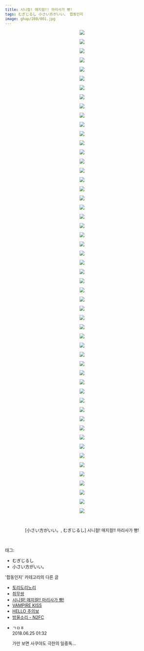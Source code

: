 ```yaml
---
title: 시니컬! 매지컬!! 마리사가 빵!
tags: むぎじるし 小さい方がいい。 합동인지
image: ghap/280/001.jpg
---
```

<div class="article">
<p style="text-align: center; clear: none; float: none;"><img src="{{ site.nasurl }}/ghap/280/001.jpg"/></p>
<p style="text-align: center; clear: none; float: none;"><img src="{{ site.nasurl }}/ghap/280/002.jpg"/></p>
<p style="text-align: center; clear: none; float: none;"><img src="{{ site.nasurl }}/ghap/280/003.jpg"/></p>
<p style="text-align: center; clear: none; float: none;"><img src="{{ site.nasurl }}/ghap/280/004.jpg"/></p>
<p style="text-align: center; clear: none; float: none;"><img src="{{ site.nasurl }}/ghap/280/005.jpg"/></p>
<p style="text-align: center; clear: none; float: none;"><img src="{{ site.nasurl }}/ghap/280/006.jpg"/></p>
<p style="text-align: center; clear: none; float: none;"><img src="{{ site.nasurl }}/ghap/280/007.jpg"/></p>
<p style="text-align: center; clear: none; float: none;"><img src="{{ site.nasurl }}/ghap/280/008.jpg"/></p>
<p style="text-align: center; clear: none; float: none;"><img src="{{ site.nasurl }}/ghap/280/009.jpg"/></p>
<p style="text-align: center; clear: none; float: none;"><img src="{{ site.nasurl }}/ghap/280/010.jpg"/></p>
<p style="text-align: center; clear: none; float: none;"><img src="{{ site.nasurl }}/ghap/280/011.jpg"/></p>
<p style="text-align: center; clear: none; float: none;"><img src="{{ site.nasurl }}/ghap/280/012.jpg"/></p>
<p style="text-align: center; clear: none; float: none;"><img src="{{ site.nasurl }}/ghap/280/013.jpg"/></p>
<p style="text-align: center; clear: none; float: none;"><img src="{{ site.nasurl }}/ghap/280/014.jpg"/></p>
<p style="text-align: center; clear: none; float: none;"><img src="{{ site.nasurl }}/ghap/280/015.jpg"/></p>
<p style="text-align: center; clear: none; float: none;"><img src="{{ site.nasurl }}/ghap/280/016.jpg"/></p>
<p style="text-align: center; clear: none; float: none;"><img src="{{ site.nasurl }}/ghap/280/017.jpg"/></p>
<p style="text-align: center; clear: none; float: none;"><img src="{{ site.nasurl }}/ghap/280/018.jpg"/></p>
<p style="text-align: center; clear: none; float: none;"><img src="{{ site.nasurl }}/ghap/280/019.jpg"/></p>
<p style="text-align: center; clear: none; float: none;"><img src="{{ site.nasurl }}/ghap/280/020.jpg"/></p>
<p style="text-align: center; clear: none; float: none;"><img src="{{ site.nasurl }}/ghap/280/021.jpg"/></p>
<p style="text-align: center; clear: none; float: none;"><img src="{{ site.nasurl }}/ghap/280/022.jpg"/></p>
<p style="text-align: center; clear: none; float: none;"><img src="{{ site.nasurl }}/ghap/280/023.jpg"/></p>
<p style="text-align: center; clear: none; float: none;"><img src="{{ site.nasurl }}/ghap/280/024.jpg"/></p>
<p style="text-align: center; clear: none; float: none;"><img src="{{ site.nasurl }}/ghap/280/025.jpg"/></p>
<p style="text-align: center; clear: none; float: none;"><img src="{{ site.nasurl }}/ghap/280/026.jpg"/></p>
<p style="text-align: center; clear: none; float: none;"><img src="{{ site.nasurl }}/ghap/280/027.jpg"/></p>
<p style="text-align: center; clear: none; float: none;"><img src="{{ site.nasurl }}/ghap/280/028.jpg"/></p>
<p style="text-align: center; clear: none; float: none;"><img src="{{ site.nasurl }}/ghap/280/029.jpg"/></p>
<p style="text-align: center; clear: none; float: none;"><img src="{{ site.nasurl }}/ghap/280/030.jpg"/></p>
<p style="text-align: center; clear: none; float: none;"><img src="{{ site.nasurl }}/ghap/280/031.jpg"/></p>
<p style="text-align: center; clear: none; float: none;"><img src="{{ site.nasurl }}/ghap/280/032.jpg"/></p>
<p style="text-align: center; clear: none; float: none;"><img src="{{ site.nasurl }}/ghap/280/033.jpg"/></p>
<p style="text-align: center; clear: none; float: none;"><img src="{{ site.nasurl }}/ghap/280/034.jpg"/></p>
<p style="text-align: center; clear: none; float: none;"><img src="{{ site.nasurl }}/ghap/280/035.jpg"/></p>
<p style="text-align: center; clear: none; float: none;"><img src="{{ site.nasurl }}/ghap/280/036.jpg"/></p>
<p style="text-align: center; clear: none; float: none;"><img src="{{ site.nasurl }}/ghap/280/037.jpg"/></p>
<p style="text-align: center; clear: none; float: none;"><img src="{{ site.nasurl }}/ghap/280/038.jpg"/></p>
<p style="text-align: center; clear: none; float: none;"><img src="{{ site.nasurl }}/ghap/280/039.jpg"/></p>
<p style="text-align: center; clear: none; float: none;"><img src="{{ site.nasurl }}/ghap/280/040.jpg"/></p>
<p style="text-align: center; clear: none; float: none;"><img src="{{ site.nasurl }}/ghap/280/041.jpg"/></p>
<p style="text-align: center; clear: none; float: none;"><img src="{{ site.nasurl }}/ghap/280/042.jpg"/></p>
<p style="text-align: center; clear: none; float: none;"><img src="{{ site.nasurl }}/ghap/280/043.jpg"/></p>
<p style="text-align: center; clear: none; float: none;"><img src="{{ site.nasurl }}/ghap/280/044.jpg"/></p>
<p style="text-align: center; clear: none; float: none;"><img src="{{ site.nasurl }}/ghap/280/045.jpg"/></p>
<p style="text-align: center; clear: none; float: none;"><img src="{{ site.nasurl }}/ghap/280/046.jpg"/></p>
<p style="text-align: center; clear: none; float: none;"><img src="{{ site.nasurl }}/ghap/280/047.jpg"/></p>
<p style="text-align: center; clear: none; float: none;"><img src="{{ site.nasurl }}/ghap/280/048.jpg"/></p>
<p style="text-align: center; clear: none; float: none;"><img src="{{ site.nasurl }}/ghap/280/049.jpg"/></p>
<p style="text-align: center; clear: none; float: none;"><img src="{{ site.nasurl }}/ghap/280/050.jpg"/></p>
<p style="text-align: center; clear: none; float: none;"><img src="{{ site.nasurl }}/ghap/280/051.jpg"/></p>
<p style="text-align: center; clear: none; float: none;"><img src="{{ site.nasurl }}/ghap/280/052.jpg"/></p>
<p style="text-align: center; clear: none; float: none;"><img src="{{ site.nasurl }}/ghap/280/053.jpg"/></p>
<p style="text-align: center; clear: none; float: none;"><br/></p>
<p style="text-align: center; clear: none; float: none;">[小さい方がいい。, むぎじるし] 시니컬! 매지컬!! 마리사가 빵!</p>
<p><br/></p>
</div><div class="tagTrail">
<p>태그: </p>
<ul>
<li>むぎじるし</li>
<li>小さい方がいい。</li>
</ul>
</div><div class="another">
<p>'합동인지' 카테고리의 다른 글</p>
<ul>
<li><a href="/2016-06-21-ghap_398">토리도리노리</a></li>
<li><a href="/2016-06-20-ghap_303">취무쌍</a></li>
<li><a href="/2016-06-19-ghap_280">시니컬! 매지컬!! 마리사가 빵!</a></li>
<li><a href="/2016-06-19-ghap_250">VAMPIRE KISS</a></li>
<li><a href="/2016-06-18-ghap_170">HELLO 주의보</a></li>
<li><a href="/2016-06-18-ghap_167">방울소리 - N2FC</a></li>
</ul>
</div><div class="cb_module cb_fluid">
<div class="cb_wrt cb_profile">
<div class="comment">
<ul>
<li class="cb_thumb_off" id="comment15276398">
<div class="cb_comment_area">
<div class="cb_info_area">
<div class="cb_section">
<span class="cb_nick_name">ㄱㅁㅎ</span>
</div>
<div class="cb_section">
<span class="cb_date">2018.06.25 01:32 </span>
</div>
</div>
<div class="cb_dsc_comment">
<p class="cb_dsc">
											가만 보면 사쿠야도 극한의 일중독...
										</p>
</div>
</div></li>
</ul>
</div>
</div><!-- commentList close -->
</div>